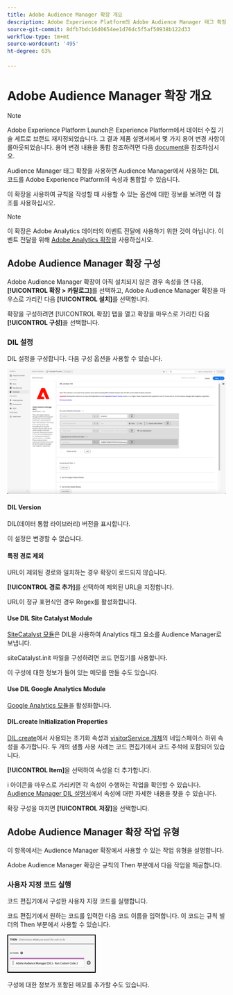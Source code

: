 ```yaml
---
title: Adobe Audience Manager 확장 개요
description: Adobe Experience Platform의 Adobe Audience Manager 태그 확장에 대해 알아봅니다.
source-git-commit: 8dfb7bdc16d0654ee1d76dc5f5af50938b122d33
workflow-type: tm+mt
source-wordcount: '495'
ht-degree: 63%

---
```


# Adobe Audience Manager 확장 개요

>[!NOTE]
>
>Adobe Experience Platform Launch은 Experience Platform에서 데이터 수집 기술 세트로 브랜드 재지정되었습니다. 그 결과 제품 설명서에서 몇 가지 용어 변경 사항이 롤아웃되었습니다. 용어 변경 내용을 통합 참조하려면 다음 [document](../../../term-updates.md)을 참조하십시오.

Audience Manager 태그 확장을 사용하면 Audience Manager에서 사용하는 DIL 코드를 Adobe Experience Platform의 속성과 통합할 수 있습니다.

이 확장을 사용하여 규칙을 작성할 때 사용할 수 있는 옵션에 대한 정보를 보려면 이 참조를 사용하십시오.

>[!NOTE]
>
>이 확장은 Adobe Analytics 데이터의 이벤트 전달에 사용하기 위한 것이 아닙니다. 이벤트 전달을 위해 [Adobe Analytics 확장](../analytics/overview.md)을 사용하십시오.

## Adobe Audience Manager 확장 구성

Adobe Audience Manager 확장이 아직 설치되지 않은 경우 속성을 연 다음, **[!UICONTROL 확장 > 카탈로그]**&#x200B;를 선택하고, Adobe Audience Manager 확장을 마우스로 가리킨 다음 **[!UICONTROL 설치]**&#x200B;를 선택합니다.

확장을 구성하려면 [!UICONTROL 확장] 탭을 열고 확장을 마우스로 가리킨 다음 **[!UICONTROL 구성]**&#x200B;을 선택합니다.

### DIL 설정

DIL 설정을 구성합니다. 다음 구성 옵션을 사용할 수 있습니다.

![](../../../images/ext-aam-config.png)

#### DIL Version

DIL(데이터 통합 라이브러리) 버전을 표시합니다.

이 설정은 변경할 수 없습니다.

#### 특정 경로 제외

URL이 제외된 경로와 일치하는 경우 확장이 로드되지 않습니다.

**[!UICONTROL 경로 추가]**&#x200B;를 선택하여 제외된 URL을 지정합니다.

URL이 정규 표현식인 경우 Regex를 활성화합니다.

#### Use DIL Site Catalyst Module

[SiteCatalyst 모듈](https://experiencecloud.adobe.com/resources/help/en_US/aam/r_dil_sc_init.html)은 DIL을 사용하여 Analytics 태그 요소를 Audience Manager로 보냅니다.

siteCatalyst.init 파일을 구성하려면 코드 편집기를 사용합니다.

이 구성에 대한 정보가 들어 있는 메모를 만들 수도 있습니다.

#### Use DIL Google Analytics Module

[Google Analytics 모듈](https://experiencecloud.adobe.com/resources/help/en_US/aam/dil-google-universal-analytics.html)을 활성화합니다.

#### DIL.create Initialization Properties

[DIL.create](https://experiencecloud.adobe.com/resources/help/en_US/aam/r_dil_create.html)에서 사용되는 초기화 속성과 [visitorService 개체](https://experiencecloud.adobe.com/resources/help/en_US/aam/r_dil_visitor_service.html)의 네임스페이스 하위 속성을 추가합니다. 두 개의 샘플 사용 사례는 코드 편집기에서 코드 주석에 포함되어 있습니다.

**[!UICONTROL Item]**&#x200B;을 선택하여 속성을 더 추가합니다.

i 아이콘을 마우스로 가리키면 각 속성이 수행하는 작업을 확인할 수 있습니다. [Audience Manager DIL 설명서](https://experiencecloud.adobe.com/resources/help/en_US/aam/r_dil_create.html)에서 속성에 대한 자세한 내용을 찾을 수 있습니다.

확장 구성을 마치면 **[!UICONTROL 저장]**&#x200B;을 선택합니다.

## Adobe Audience Manager 확장 작업 유형

이 항목에서는 Audience Manager 확장에서 사용할 수 있는 작업 유형을 설명합니다.

Adobe Audience Manager 확장은 규칙의 Then 부분에서 다음 작업을 제공합니다.

### 사용자 지정 코드 실행

코드 편집기에서 구성한 사용자 지정 코드를 실행합니다.

코드 편집기에서 원하는 코드를 입력한 다음 코드 이름을 입력합니다. 이 코드는 규칙 빌더의 Then 부분에서 사용할 수 있습니다.

![](../../../images/ext-aam-then.png)

구성에 대한 정보가 포함된 메모를 추가할 수도 있습니다.
